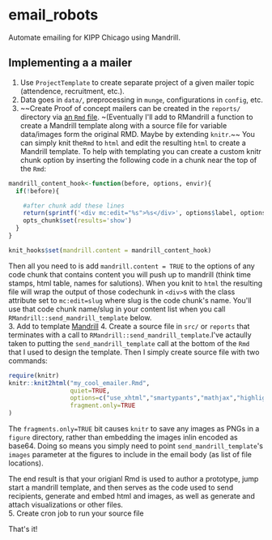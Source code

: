 # email_robots
Automate emailing for KIPP Chicago using Mandrill. 

## Implementing a a mailer

1. Use `ProjectTemplate` to create separate project of a given mailer topic (attendence, recruitment, etc.).  
2. Data goes in `data/`, preprocessing in `munge`, configurations in `config`, etc.  
3. ~~Create Proof of concept mailers can be created in the `reports/` directory via [an `Rmd` file](http://rmarkdown.rstudio.com/). ~(Eventually I'll add to RMandrill a  function to create a Mandrill template along with a source file for variable data/images form the original RMD.  Maybe by extending `knitr`.~~ You can simply knit the`Rmd` to `html` and edit the resulting `html` to create a Mandrill template. To help with templating you can create a custom knitr chunk option by inserting the following code in a chunk near the top of the `Rmd`:

```r
mandrill_content_hook<-function(before, options, envir){
  if(!before){

    #after chunk add these lines
    return(sprintf('<div mc:edit="%s">%s</div>', options$label, options$label))
    opts_chunk$set(results='show')
  }
}

knit_hooks$set(mandrill.content = mandrill_content_hook)
``` 
Then all you need to is add `mandrill.content = TRUE` to the options of any code chunk that contains content you will push up to mandrill (think time stamps, html table, names for salutions).  When you knit to `html` the resulting file will wrap the output of those codechunk in `<div>`s with the class attribute set to `mc:edit=slug` where slug is the code chunk's name.  You'll use that code chunk name/slug in your content list when you call `RMandrill::send_mandrill_template` below.   
3. Add to template [Mandrill](https://mandrillapp.com/) 
4. Create a source file in `src/` or `reports`  that terminates with a call to `RMandrill::send_mandrill_template`.I've actaully taken to putting the `send_mandrill_template` call at the bottom of the `Rmd` that I used to design the template. Then I simply create source file with two commands:
```r
require(knitr)
knitr::knit2html("my_cool_emailer.Rmd", 
                 quiet=TRUE,
                 options=c("use_xhtml","smartypants","mathjax","highlight_code"),
                 fragment.only=TRUE
)
```
The `fragments.only=TRUE` bit causes `knitr` to save any images as PNGs in a `figure` directory, rather than embedding the images inlin encoded as base64.  Doing so means you simply need to point `send_mandrill_template`'s `images` parameter at the figures to include in the email body (as list of file locations). 

The end result is that your origianl Rmd is used to author a prototype, jump start a mandrill template, and then serves as the code used to send recipients, generate and embed html and images, as well as generate and attach visualizations or other files.  
5. Create cron job to run your source file

That's it!
